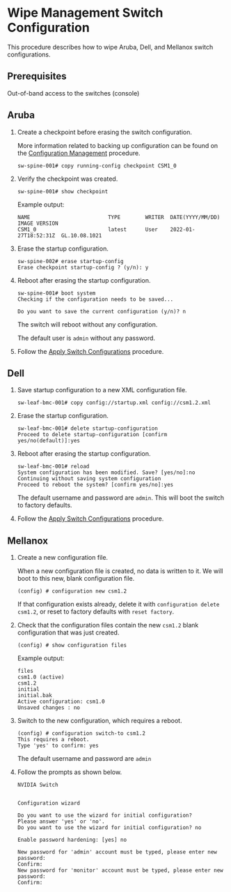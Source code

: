 # Wipe Management Switch Configuration

This procedure describes how to wipe Aruba, Dell, and Mellanox switch configurations.

## Prerequisites

Out-of-band access to the switches (console)

## Aruba

1. Create a checkpoint before erasing the switch configuration.

   More information related to backing up configuration can be found on the [Configuration Management](config_management.md) procedure.

   ```console
   sw-spine-001# copy running-config checkpoint CSM1_0
   ```

1. Verify the checkpoint was created.

   ```console
   sw-spine-001# show checkpoint
   ```

   Example output:

   ```console
   NAME                         TYPE        WRITER  DATE(YYYY/MM/DD)      IMAGE VERSION
   CSM1_0                       latest      User    2022-01-27T18:52:31Z  GL.10.08.1021
   ```

1. Erase the startup configuration.

   ```console
   sw-spine-002# erase startup-config
   Erase checkpoint startup-config ? (y/n): y
   ```

1. Reboot after erasing the startup configuration.

   ```console
   sw-spine-001# boot system
   Checking if the configuration needs to be saved...

   Do you want to save the current configuration (y/n)? n
   ```

   The switch will reboot without any configuration.

   The default user is `admin` without any password.

1. Follow the [Apply Switch Configurations](apply_switch_configurations.md) procedure.

## Dell

1. Save startup configuration to a new XML configuration file.

   ```console
   sw-leaf-bmc-001# copy config://startup.xml config://csm1.2.xml
   ```

1. Erase the startup configuration.

   ```console
   sw-leaf-bmc-001# delete startup-configuration
   Proceed to delete startup-configuration [confirm yes/no(default)]:yes
   ```

1. Reboot after erasing the startup configuration.

   ```console
   sw-leaf-bmc-001# reload
   System configuration has been modified. Save? [yes/no]:no
   Continuing without saving system configuration
   Proceed to reboot the system? [confirm yes/no]:yes
   ```

   The default username and password are `admin`.
   This will boot the switch to factory defaults.

1. Follow the [Apply Switch Configurations](apply_switch_configurations.md) procedure.

## Mellanox

1. Create a new configuration file.

   When a new configuration file is created, no data is written to it. We will boot to this new, blank configuration file.

   ```console
   (config) # configuration new csm1.2
   ```

   If that configuration exists already, delete it with `configuration delete csm1.2`, or reset to factory defaults with `reset factory`.

1. Check that the configuration files contain the new `csm1.2` blank configuration that was just created.

   ```console
   (config) # show configuration files
   ```

   Example output:

   ```console
   files
   csm1.0 (active)
   csm1.2
   initial
   initial.bak
   Active configuration: csm1.0
   Unsaved changes : no
   ```

1. Switch to the new configuration, which requires a reboot.

   ```console
   (config) # configuration switch-to csm1.2
   This requires a reboot.
   Type 'yes' to confirm: yes
   ```

   The default username and password are `admin`

1. Follow the prompts as shown below.

   ```console
   NVIDIA Switch


   Configuration wizard

   Do you want to use the wizard for initial configuration?
   Please answer 'yes' or 'no'.
   Do you want to use the wizard for initial configuration? no

   Enable password hardening: [yes] no

   New password for 'admin' account must be typed, please enter new password:
   Confirm:
   New password for 'monitor' account must be typed, please enter new password:
   Confirm:
   ```
